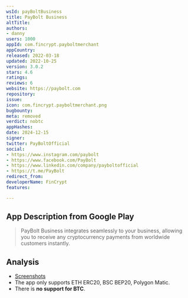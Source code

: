 ```yaml
---
wsId: payBoltBusiness
title: PayBolt Business
altTitle: 
authors:
- danny
users: 1000
appId: com.fincrypt.payboltmerchant
appCountry: 
released: 2022-03-18
updated: 2022-10-25
version: 3.0.2
stars: 4.6
ratings: 
reviews: 6
website: https://paybolt.com
repository: 
issue: 
icon: com.fincrypt.payboltmerchant.png
bugbounty: 
meta: removed
verdict: nobtc
appHashes: 
date: 2024-12-15
signer: 
twitter: PayBoltOfficial
social:
- https://www.instagram.com/paybolt
- https://www.facebook.com/PayBolt
- https://www.linkedin.com/company/payboltofficial
- https://t.me/PayBolt
redirect_from: 
developerName: FinCrypt
features: 

---
```


## App Description from Google Play

> PayBolt Business integrates seamlessly to your business, allowing you to receive any cryptocurrency payments from worldwide customers instantly.

## Analysis 

- [Screenshots](https://twitter.com/BitcoinWalletz/status/1661558994903658496)
- The app only supports ETH ERC20, BSC BEP20, Polygon Matic. 
- There is **no support for BTC**.
